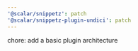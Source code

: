 ```yaml
---
'@scalar/snippetz': patch
'@scalar/snippetz-plugin-undici': patch
---
```


chore: add a basic plugin architecture
